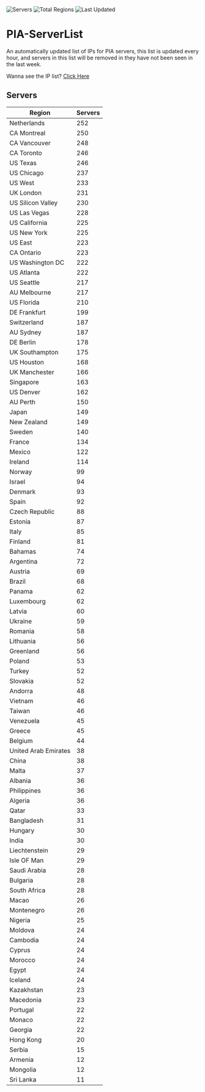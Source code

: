 ![Servers](https://img.shields.io/badge/Servers-9,664-darkgreen)
![Total Regions](https://img.shields.io/badge/Total_Regions-97-darkgreen)
![Last Updated](https://img.shields.io/badge/Last_Updated-April_29_2024_02:10_EDT-darkgreen)

# PIA-ServerList
An automatically updated list of IPs for PIA servers, this list is updated every hour, and servers in this list will be removed in they have not been seen in the last week.

Wanna see the IP list? [Click Here](./servers.json)

## Servers
| Region               | Servers |
|----------------------|---------|
| Netherlands | 252 |
| CA Montreal | 250 |
| CA Vancouver | 248 |
| CA Toronto | 246 |
| US Texas | 246 |
| US Chicago | 237 |
| US West | 233 |
| UK London | 231 |
| US Silicon Valley | 230 |
| US Las Vegas | 228 |
| US California | 225 |
| US New York | 225 |
| US East | 223 |
| CA Ontario | 223 |
| US Washington DC | 222 |
| US Atlanta | 222 |
| US Seattle | 217 |
| AU Melbourne | 217 |
| US Florida | 210 |
| DE Frankfurt | 199 |
| Switzerland | 187 |
| AU Sydney | 187 |
| DE Berlin | 178 |
| UK Southampton | 175 |
| US Houston | 168 |
| UK Manchester | 166 |
| Singapore | 163 |
| US Denver | 162 |
| AU Perth | 150 |
| Japan | 149 |
| New Zealand | 149 |
| Sweden | 140 |
| France | 134 |
| Mexico | 122 |
| Ireland | 114 |
| Norway | 99 |
| Israel | 94 |
| Denmark | 93 |
| Spain | 92 |
| Czech Republic | 88 |
| Estonia | 87 |
| Italy | 85 |
| Finland | 81 |
| Bahamas | 74 |
| Argentina | 72 |
| Austria | 69 |
| Brazil | 68 |
| Panama | 62 |
| Luxembourg | 62 |
| Latvia | 60 |
| Ukraine | 59 |
| Romania | 58 |
| Lithuania | 56 |
| Greenland | 56 |
| Poland | 53 |
| Turkey | 52 |
| Slovakia | 52 |
| Andorra | 48 |
| Vietnam | 46 |
| Taiwan | 46 |
| Venezuela | 45 |
| Greece | 45 |
| Belgium | 44 |
| United Arab Emirates | 38 |
| China | 38 |
| Malta | 37 |
| Albania | 36 |
| Philippines | 36 |
| Algeria | 36 |
| Qatar | 33 |
| Bangladesh | 31 |
| Hungary | 30 |
| India | 30 |
| Liechtenstein | 29 |
| Isle OF Man | 29 |
| Saudi Arabia | 28 |
| Bulgaria | 28 |
| South Africa | 28 |
| Macao | 26 |
| Montenegro | 26 |
| Nigeria | 25 |
| Moldova | 24 |
| Cambodia | 24 |
| Cyprus | 24 |
| Morocco | 24 |
| Egypt | 24 |
| Iceland | 24 |
| Kazakhstan | 23 |
| Macedonia | 23 |
| Portugal | 22 |
| Monaco | 22 |
| Georgia | 22 |
| Hong Kong | 20 |
| Serbia | 15 |
| Armenia | 12 |
| Mongolia | 12 |
| Sri Lanka | 11 |